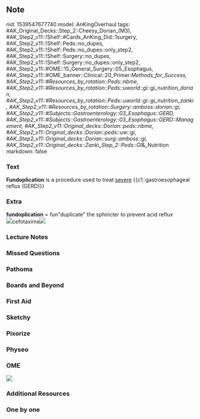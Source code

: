## Note
nid: 1539547677740
model: AnKingOverhaul
tags: #AK_Original_Decks::Step_2::Cheesy_Dorian_(M3), #AK_Step2_v11::!Shelf::#Cards_AnKing_Did::1surgery, #AK_Step2_v11::!Shelf::Peds::no_dupes, #AK_Step2_v11::!Shelf::Peds::no_dupes::only_step2, #AK_Step2_v11::!Shelf::Surgery::no_dupes, #AK_Step2_v11::!Shelf::Surgery::no_dupes::only_step2, #AK_Step2_v11::#OME::15_General_Surgery::05_Esophagus, #AK_Step2_v11::#OME_banner::Clinical::20_Primer:_Methods_for_Success, #AK_Step2_v11::#Resources_by_rotation::Peds::nbme, #AK_Step2_v11::#Resources_by_rotation::Peds::uworld::gi::gi_nutrition_dorian, #AK_Step2_v11::#Resources_by_rotation::Peds::uworld::gi::gi_nutrition_zanki, #AK_Step2_v11::#Resources_by_rotation::Surgery::amboss::dorian::gi, #AK_Step2_v11::#Subjects::Gastroenterology::03_Esophagus::GERD, #AK_Step2_v11::#Subjects::Gastroenterology::03_Esophagus::GERD::Management, #AK_Step2_v11::Original_decks::Dorian::peds::nbme, #AK_Step2_v11::Original_decks::Dorian::peds::uw::gi, #AK_Step2_v11::Original_decks::Dorian::surg::amboss::gi, #AK_Step2_v11::Original_decks::Zanki_Step_2::Peds::GI_&_Nutrition
markdown: false

### Text
<b>Fundoplication</b> is a procedure used to treat <u>severe</u>
{{c1::gastroesophageal reflux (GERD)}}

### Extra
<div>
  <b>fundoplication</b> = fun"duplicate" the sphincter to prevent
  acid reflux
</div><img src="paste-190636418401046.jpg">cefotaxime<img src=
"paste-116904714829825.jpg">

### Lecture Notes


### Missed Questions


### Pathoma


### Boards and Beyond


### First Aid


### Sketchy


### Pixorize


### Physeo


### OME
<div class="ome-widget">
  <a href="https://onlinemeded.org/spa/surgery?ref=anki"><img src=
  "_OME_AnkiFlashcards_Topic_4.png"></a>
</div>

### Additional Resources


### One by one

